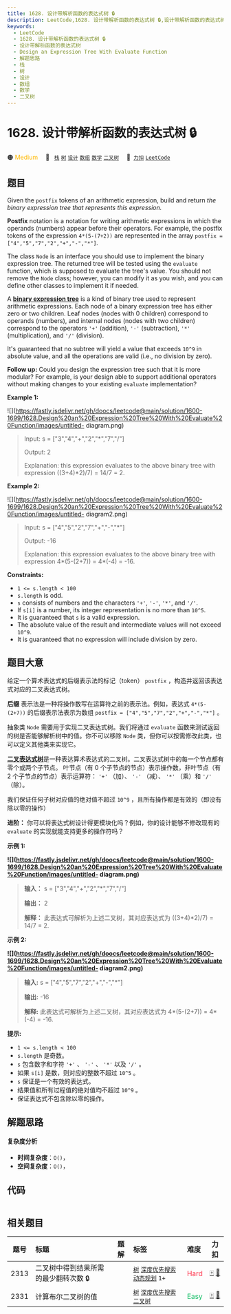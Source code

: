 ```yaml
---
title: 1628. 设计带解析函数的表达式树 🔒
description: LeetCode,1628. 设计带解析函数的表达式树 🔒,设计带解析函数的表达式树,Design an Expression Tree With Evaluate Function,解题思路,栈,树,设计,数组,数学,二叉树
keywords:
  - LeetCode
  - 1628. 设计带解析函数的表达式树 🔒
  - 设计带解析函数的表达式树
  - Design an Expression Tree With Evaluate Function
  - 解题思路
  - 栈
  - 树
  - 设计
  - 数组
  - 数学
  - 二叉树
---
```


# 1628. 设计带解析函数的表达式树 🔒

🟠 <font color=#ffb800>Medium</font>&emsp; 🔖&ensp; [`栈`](/tag/stack.md) [`树`](/tag/tree.md) [`设计`](/tag/design.md) [`数组`](/tag/array.md) [`数学`](/tag/math.md) [`二叉树`](/tag/binary-tree.md)&emsp; 🔗&ensp;[`力扣`](https://leetcode.cn/problems/design-an-expression-tree-with-evaluate-function) [`LeetCode`](https://leetcode.com/problems/design-an-expression-tree-with-evaluate-function)

## 题目

Given the `postfix` tokens of an arithmetic expression, build and return _the
binary expression tree that represents this expression._

**Postfix** notation is a notation for writing arithmetic expressions in which
the operands (numbers) appear before their operators. For example, the postfix
tokens of the expression `4*(5-(7+2))` are represented in the array `postfix =
["4","5","7","2","+","-","*"]`.

The class `Node` is an interface you should use to implement the binary
expression tree. The returned tree will be tested using the `evaluate`
function, which is supposed to evaluate the tree's value. You should not
remove the `Node` class; however, you can modify it as you wish, and you can
define other classes to implement it if needed.

A **[binary expression
tree](https://en.wikipedia.org/wiki/Binary_expression_tree)** is a kind of
binary tree used to represent arithmetic expressions. Each node of a binary
expression tree has either zero or two children. Leaf nodes (nodes with 0
children) correspond to operands (numbers), and internal nodes (nodes with two
children) correspond to the operators `'+'` (addition), `'-'` (subtraction),
`'*'` (multiplication), and `'/'` (division).

It's guaranteed that no subtree will yield a value that exceeds `10^9` in
absolute value, and all the operations are valid (i.e., no division by zero).

**Follow up:** Could you design the expression tree such that it is more
modular? For example, is your design able to support additional operators
without making changes to your existing `evaluate` implementation?



**Example 1:**

![](https://fastly.jsdelivr.net/gh/doocs/leetcode@main/solution/1600-1699/1628.Design%20an%20Expression%20Tree%20With%20Evaluate%20Function/images/untitled-
diagram.png)

> Input: s = ["3","4","+","2","*","7","/"]
> 
> Output: 2
> 
> Explanation: this expression evaluates to the above binary tree with expression ((3+4)*2)/7) = 14/7 = 2.

**Example 2:**

![](https://fastly.jsdelivr.net/gh/doocs/leetcode@main/solution/1600-1699/1628.Design%20an%20Expression%20Tree%20With%20Evaluate%20Function/images/untitled-
diagram2.png)

> Input: s = ["4","5","2","7","+","-","*"]
> 
> Output: -16
> 
> Explanation: this expression evaluates to the above binary tree with expression 4*(5-(2+7)) = 4*(-4) = -16.

**Constraints:**

  * `1 <= s.length < 100`
  * `s.length` is odd.
  * `s` consists of numbers and the characters `'+'`, `'-'`, `'*'`, and `'/'`.
  * If `s[i]` is a number, its integer representation is no more than `10^5`.
  * It is guaranteed that `s` is a valid expression.
  * The absolute value of the result and intermediate values will not exceed `10^9`.
  * It is guaranteed that no expression will include division by zero.


## 题目大意

给定一个算术表达式的后缀表示法的标记（token） `postfix` ，构造并返回该表达式对应的二叉表达式树。

**后缀** 表示法是一种将操作数写在运算符之前的表示法。例如，表达式 `4*(5-(2+7))` 的后缀表示法表示为数组 `postfix =
["4","5","7","2","+","-","*"]` 。

抽象类 `Node` 需要用于实现二叉表达式树。我们将通过 `evaluate` 函数来测试返回的树是否能够解析树中的值。你不可以移除 `Node`
类，但你可以按需修改此类，也可以定义其他类来实现它。

[**二叉表达式树**](https://en.wikipedia.org/wiki/Binary_expression_tree)是一种表达算术表达式的二叉树。二叉表达式树中的每一个节点都有零个或两个子节点。
叶节点（有 0 个子节点的节点）表示操作数，非叶节点（有 2 个子节点的节点）表示运算符： `'+'` （加）、 `'-'` （减）、 `'*'` （乘）和
`'/'` （除）。

我们保证任何子树对应值的绝对值不超过 `10^9` ，且所有操作都是有效的（即没有除以零的操作）

**进阶：**  你可以将表达式树设计得更模块化吗？例如，你的设计能够不修改现有的 `evaluate` 的实现就能支持更多的操作符吗？



**示例 1:**

**![](https://fastly.jsdelivr.net/gh/doocs/leetcode@main/solution/1600-1699/1628.Design%20an%20Expression%20Tree%20With%20Evaluate%20Function/images/untitled-
diagram.png)**

> 
> 
> 
> 
> 
> **输入：** s = ["3","4","+","2","*","7","/"]
> 
> **输出：** 2
> 
> **解释：** 此表达式可解析为上述二叉树，其对应表达式为 ((3+4)*2)/7) = 14/7 = 2.
> 
> 

**示例 2:**

**![](https://fastly.jsdelivr.net/gh/doocs/leetcode@main/solution/1600-1699/1628.Design%20an%20Expression%20Tree%20With%20Evaluate%20Function/images/untitled-
diagram2.png)**

> 
> 
> 
> 
> 
> **输入:** s = ["4","5","7","2","+","-","*"]
> 
> **输出:** -16
> 
> **解释:** 此表达式可解析为上述二叉树，其对应表达式为 4*(5-(2+7)) = 4*(-4) = -16.
> 
> 



**提示:**

  * `1 <= s.length < 100`
  * `s.length` 是奇数。
  * `s` 包含数字和字符 `'+'` 、 `'-'` 、 `'*'` 以及 `'/'` 。
  * 如果 `s[i]` 是数，则对应的整数不超过 `10^5` 。
  * `s` 保证是一个有效的表达式。
  * 结果值和所有过程值的绝对值均不超过 `10^9` 。
  * 保证表达式不包含除以零的操作。


## 解题思路

#### 复杂度分析

- **时间复杂度**：`O()`，
- **空间复杂度**：`O()`，

## 代码

```javascript

```

## 相关题目

<!-- prettier-ignore -->
| 题号 | 标题 | 题解 | 标签 | 难度 | 力扣 |
| :------: | :------ | :------: | :------ | :------ | :------: |
| 2313 | 二叉树中得到结果所需的最少翻转次数 🔒 |  |  [`树`](/tag/tree.md) [`深度优先搜索`](/tag/depth-first-search.md) [`动态规划`](/tag/dynamic-programming.md) `1+` | <font color=#ff334b>Hard</font> | [🀄️](https://leetcode.cn/problems/minimum-flips-in-binary-tree-to-get-result) [🔗](https://leetcode.com/problems/minimum-flips-in-binary-tree-to-get-result) |
| 2331 | 计算布尔二叉树的值 |  |  [`树`](/tag/tree.md) [`深度优先搜索`](/tag/depth-first-search.md) [`二叉树`](/tag/binary-tree.md) | <font color=#15bd66>Easy</font> | [🀄️](https://leetcode.cn/problems/evaluate-boolean-binary-tree) [🔗](https://leetcode.com/problems/evaluate-boolean-binary-tree) |
